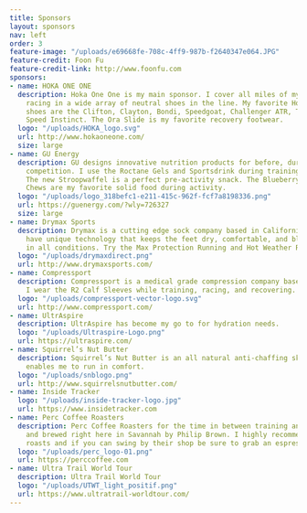```yaml
---
title: Sponsors
layout: sponsors
nav: left
order: 3
feature-image: "/uploads/e69668fe-708c-4ff9-987b-f2640347e064.JPG"
feature-credit: Foon Fu
feature-credit-link: http://www.foonfu.com
sponsors:
- name: HOKA ONE ONE
  description: Hoka One One is my main sponsor. I cover all miles of my training and
    racing in a wide array of neutral shoes in the line. My favorite Hoka One One
    shoes are the Clifton, Clayton, Bondi, Speedgoat, Challenger ATR, Tracer, and
    Speed Instinct. The Ora Slide is my favorite recovery footwear.
  logo: "/uploads/HOKA_logo.svg"
  url: http://www.hokaoneone.com/
  size: large
- name: GU Energy
  description: GU designs innovative nutrition products for before, during, and after
    competition. I use the Roctane Gels and Sportsdrink during training and racing.
    The new Stroopwaffel is a perfect pre-activity snack. The Blueberry Pomegranate
    Chews are my favorite solid food during activity.
  logo: "/uploads/logo_318befc1-e211-415c-962f-fcf7a8198336.png"
  url: https://guenergy.com/?wly=726327
  size: large
- name: Drymax Sports
  description: Drymax is a cutting edge sock company based in California. The socks
    have unique technology that keeps the feet dry, comfortable, and blister free
    in all conditions. Try the Max Protection Running and Hot Weather Running models.
  logo: "/uploads/drymaxdirect.png"
  url: http://www.drymaxsports.com/
- name: Compressport
  description: Compressport is a medical grade compression company based in Switzerland.
    I wear the R2 Calf Sleeves while training, racing, and recovering.
  logo: "/uploads/compressport-vector-logo.svg"
  url: http://www.compressport.com/
- name: UltrAspire
  description: UltrAspire has become my go to for hydration needs.
  logo: "/uploads/Ultraspire-Logo.png"
  url: https://ultraspire.com/
- name: Squirrel’s Nut Butter
  description: Squirrel’s Nut Butter is an all natural anti-chaffing skin salve that
    enables me to run in comfort.
  logo: "/uploads/snblogo.png"
  url: http://www.squirrelsnutbutter.com/
- name: Inside Tracker
  logo: "/uploads/inside-tracker-logo.jpg"
  url: https://www.insidetracker.com
- name: Perc Coffee Roasters
  description: Perc Coffee Roasters for the time in between training and racing. Roasted
    and brewed right here in Savannah by Philip Brown. I highly recommend their Ethopian
    roasts and if you can swing by their shop be sure to grab an espresso tonic.
  logo: "/uploads/perc_logo-01.png"
  url: https://perccoffee.com
- name: Ultra Trail World Tour
  description: Ultra Trail World Tour
  logo: "/uploads/UTWT_light_positif.png"
  url: https://www.ultratrail-worldtour.com/
---
```

